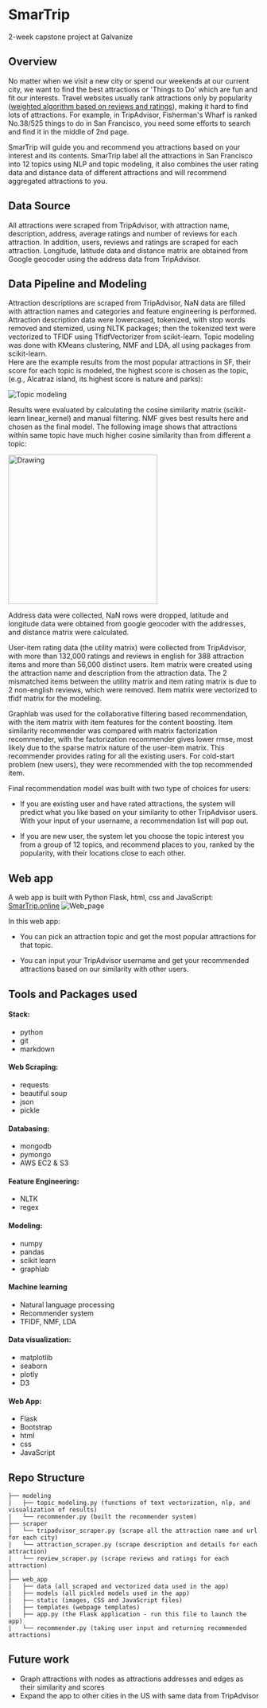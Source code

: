 # SmarTrip
2-week capstone project at Galvanize

## Overview
No matter when we visit a new city or spend our weekends at our current city, we want to find the best attractions or 'Things to Do' which are fun and fit our interests. Travel websites usually rank attractions only by popularity ([weighted algorithm based on reviews and ratings](https://www.tripadvisor.com/TripAdvisorInsights/n2701/changes-tripadvisor-popularity-ranking-algorithm)), making it hard to find lots of attractions. For example, in TripAdvisor, Fisherman's Wharf is ranked No.38/525 things to do in San Francisco, you need some efforts to search and find it in the middle of 2nd page.

SmarTrip will guide you and recommend you attractions based on your interest and its contents. SmarTrip label all the attractions in San Francisco into 12 topics using NLP and topic modeling, it also combines the user rating data and distance data of different attractions and will recommend aggregated attractions to you.

## Data Source
All attractions were scraped from TripAdvisor, with attraction name, description, address, average ratings and number of reviews for each attraction. In addition, users, reviews and ratings are scraped for each attraction. Longitude, latitude data and distance matrix are obtained from Google geocoder using the address data from TripAdvisor.

## Data Pipeline and Modeling
Attraction descriptions are scraped from TripAdvisor, NaN data are filled with attraction names and categories and feature engineering is performed. Attraction description data were lowercased, tokenized, with stop words removed and stemized, using NLTK packages; then the tokenized text were vectorized to TFIDF using TfidfVectorizer from scikit-learn. Topic modeling was done with KMeans clustering, NMF and LDA, all using packages from scikit-learn.  
Here are the example results from the most popular attractions in SF, their score for each topic is modeled, the highest score is chosen as the topic, (e.g., Alcatraz island, its highest score is nature and parks):

![Topic modeling](images/topic_modeling.png)

Results were evaluated by calculating the cosine similarity matrix (scikit-learn linear_kernel) and manual filtering. NMF gives best results here and chosen as the final model. The following image shows that attractions within same topic have much higher cosine similarity than from different a topic:  

<!-- ![](images/cosine_similarity.png) -->

<img src="images/cosine_similarity.png" alt="Drawing" style="width: 300px;"/>

Address data were collected, NaN rows were dropped, latitude and longitude data were obtained from google geocoder with the addresses, and distance matrix were calculated.

User-item rating data (the utility matrix) were collected from TripAdvisor, with more than 132,000  ratings and reviews in english for 388 attraction items and more than 56,000 distinct users.  Item matrix were created using the attraction name and description from the attraction data. The 2 mismatched items between the utility matrix and item rating matrix is due to 2 non-english reviews, which were removed. Item matrix were vectorized to tfidf matrix for the modeling.

Graphlab was used for the collaborative filtering based recommendation, with the item matrix with item features for the content boosting. Item similarity recommender was compared with matrix factorization recommender, with the factorization recommender gives lower rmse, most likely due to the sparse matrix nature of the user-item matrix. This recommender provides rating for all the existing users. For cold-start problem (new users), they were recommended with the top recommended item.

Final recommendation model was built with two type of choices for users:
* If you are existing user and have rated attractions, the system will predict what you like based on your similarity to other TripAdvisor users. With your input of your username, a recommendation list will pop out.

* If you are new user, the system let you choose the topic interest you from a group of 12 topics, and recommend places to you, ranked by the popularity, with their locations close to each other.

## Web app
A web app is built with Python Flask, html, css and JavaScript: [SmarTrip.online](smartrip.online)
![Web_page](images/Web_frontpage.png)

In this web app:  
* You can pick an attraction topic and get the most popular attractions for that topic.

* You can input your TripAdvisor username and get your recommended attractions based on our similarity with other users.


## Tools and Packages used

#### Stack:

* python
* git
* markdown

#### Web Scraping:

* requests
* beautiful soup
* json
* pickle

#### Databasing:

* mongodb
* pymongo
* AWS EC2 & S3

#### Feature Engineering:

* NLTK
* regex

#### Modeling:

* numpy
* pandas
* scikit learn
* graphlab

#### Machine learning
* Natural language processing
* Recommender system
* TFIDF, NMF, LDA

#### Data visualization:

* matplotlib
* seaborn
* plotly
* D3

#### Web App:

* Flask
* Bootstrap
* html
* css
* JavaScript


## Repo Structure
```
├── modeling
|   ├── topic_modeling.py (functions of text vectorization, nlp, and visualization of results)
|   └── recommender.py (built the recommender system)
├── scraper
|   └── tripadvisor_scraper.py (scrape all the attraction name and url for each city)
|   └── attraction_scraper.py (scrape description and details for each attraction)
|   └── review_scraper.py (scrape reviews and ratings for each attraction)
|
├── web_app
|   ├── data (all scraped and vectorized data used in the app)
|   ├── models (all pickled models used in the app)
|   ├── static (images, CSS and JavaScript files)
|   ├── templates (webpage templates)
|   ├── app.py (the Flask application - run this file to launch the app)
|   └── recommender.py (taking user input and returning recommended attractions)

```

## Future work
* Graph attractions with nodes as attractions addresses and edges as their similarity and scores
* Expand the app to other cities in the US with same data from TripAdvisor
